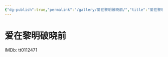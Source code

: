 ```yaml
---
{"dg-publish":true,"permalink":"/gallery/爱在黎明破晓前/","title":"爱在黎明破晓前","created":"2025-05-31T16:10:19.497+08:00"}
---
```



# 爱在黎明破晓前

IMDb: tt0112471
